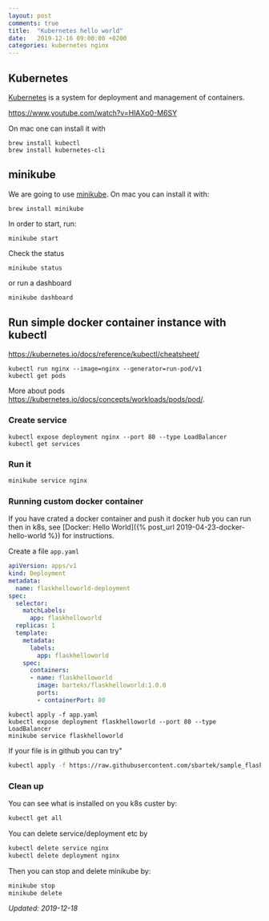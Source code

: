 ```yaml
---
layout: post
comments: true
title:  "Kubernetes hello world"
date:   2019-12-16 09:00:00 +0200
categories: kubernetes nginx
---
```


## Kubernetes

[Kubernetes](https://kubernetes.io/) is a system for deployment and management of containers.

<https://www.youtube.com/watch?v=HlAXp0-M6SY>

On mac one can install it with 

``` shell
brew install kubectl
brew install kubernetes-cli
```

## minikube

We are going to use [minikube](https://kubernetes.io/docs/tasks/tools/install-minikube/).
On mac you can install it with:

``` shell
brew install minikube
```

In order to start, run:
``` shell
minikube start
```

Check the status

``` shell
minikube status
```
or run a dashboard

``` sh
minikube dashboard
```

## Run simple docker container instance with kubectl

<https://kubernetes.io/docs/reference/kubectl/cheatsheet/>

``` shell
kubectl run nginx --image=nginx --generator=run-pod/v1
kubectl get pods
```

More about pods <https://kubernetes.io/docs/concepts/workloads/pods/pod/>.

### Create service

``` shell
kubectl expose deployment nginx --port 80 --type LoadBalancer
kubectl get services
```

### Run it 

``` sh
minikube service nginx
```

### Running custom docker container

If you have crated a docker container and push it docker hub you can run then in k8s,
see [Docker: Hello World]({% post_url 2019-04-23-docker-hello-world %}) for instructions.

Create a file `app.yaml`

``` yaml
apiVersion: apps/v1
kind: Deployment
metadata:
  name: flaskhelloworld-deployment
spec:
  selector:
    matchLabels:
      app: flaskhelloworld
  replicas: 1
  template:
    metadata:
      labels:
        app: flaskhelloworld
    spec:
      containers:
      - name: flaskhelloworld
        image: barteks/flaskhelloworld:1.0.0
        ports:
        - containerPort: 80
```

``` shell
kubectl apply -f app.yaml
kubectl expose deployment flaskhelloworld --port 80 --type LoadBalancer
minikube service flaskhelloworld
```

If your file is in github you can try"

``` sh
kubectl apply -f https://raw.githubusercontent.com/sbartek/sample_flask_app/master/flaskhelloworld/flaskhelloworld.yaml
```


### Clean up

You can see what is installed on you k8s custer by:

``` sh
kubectl get all
```

You can delete service/deployment etc by
``` sh
kubectl delete service nginx
kubectl delete deployment nginx
```

Then you can stop and delete minikube by:

``` sh
minikube stop
minikube delete
```

_Updated: 2019-12-18_
